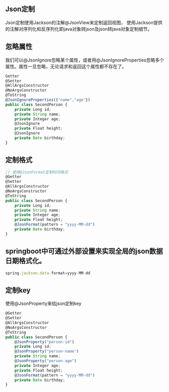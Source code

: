 ## Json定制

Json定制使用Jackson的注解@JsonView来定制返回视图，
使用Jackson提供的注解对序列化和反序列化即java对象转json及json转java对象定制细节。

## 忽略属性
我们可以@JsonIgnore忽略某个属性，或者用@JsonIgnoreProperties忽略多个属性。属性一旦忽略，无论请求和返回这个属性都不存在了。
```js
Getter
@Setter
@AllArgsConstructor
@NoArgsConstructor
@ToString
@JsonIgnoreProperties({"name","age"})
public class SecondPerson {
    private Long id;
    private String name;
    private Integer age;
    @JsonIgnore
    private Float height;
    @JsonIgnore
    private Date birthday;
}
```
## 定制格式
```js
// 使用@JsonFormat定制时间格式
@Getter
@Setter
@AllArgsConstructor
@NoArgsConstructor
@ToString
public class SecondPerson {
    private Long id;
    private String name;
    private Integer age;
    private Float height;
    @JsonFormat(pattern = "yyyy-MM-dd")
    private Date birthday;
}
```
## springboot中可通过外部设置来实现全局的json数据日期格式化。
```js
spring.jackson.data-format=yyyy-MM-dd
```

## 定制key
使用@JsonProperty来给json定制key

```js
@Getter
@Setter
@AllArgsConstructor
@NoArgsConstructor
@ToString
public class SecondPerson {
    @JsonProperty("person-id")
    private Long id;
    @JsonProperty("person-name")
    private String name;
    @JsonProperty("person-age")
    private Integer age;
    private Float height;
    @JsonFormat(pattern = "yyyy-MM-dd")
    private Date birthday;
}
```

